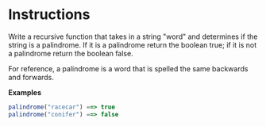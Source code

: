 # Instructions

Write a recursive function that takes in a string "word" and determines if the string is a palindrome. If it is a palindrome return the boolean true; if it is not a palindrome return the boolean false. 

For reference, a palindrome is a word that is spelled the same backwards and forwards. 

**Examples**

```js
palindrome("racecar") ==> true
palindrome("conifer") ==> false
```
